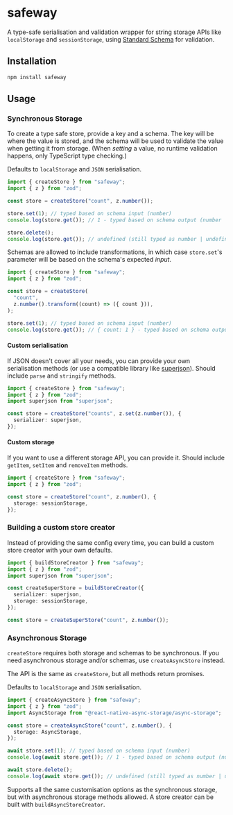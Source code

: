 # safeway

A type-safe serialisation and validation wrapper for string storage APIs like `localStorage` and `sessionStorage`, using [Standard Schema](https://standardschema.dev/#what-schema-libraries-implement-the-spec) for validation.

## Installation

```bash
npm install safeway
```

## Usage

### Synchronous Storage

To create a type safe store, provide a key and a schema. The key will be where the value is stored, and the schema will be used to validate the value when getting it from storage. (When _setting_ a value, no runtime validation happens, only TypeScript type checking.)

Defaults to `localStorage` and `JSON` serialisation.

```ts
import { createStore } from "safeway";
import { z } from "zod";

const store = createStore("count", z.number());

store.set(1); // typed based on schema input (number)
console.log(store.get()); // 1 - typed based on schema output (number | undefined)

store.delete();
console.log(store.get()); // undefined (still typed as number | undefined)
```

Schemas are allowed to include transformations, in which case `store.set`'s parameter will be based on the schema's expected _input_.

```ts
import { createStore } from "safeway";
import { z } from "zod";

const store = createStore(
  "count",
  z.number().transform((count) => ({ count })),
);

store.set(1); // typed based on schema input (number)
console.log(store.get()); // { count: 1 } - typed based on schema output ({ count: number } | undefined)
```

#### Custom serialisation

If JSON doesn't cover all your needs, you can provide your own serialisation methods (or use a compatible library like [superjson](https://github.com/blitz-js/superjson)). Should include `parse` and `stringify` methods.

```ts
import { createStore } from "safeway";
import { z } from "zod";
import superjson from "superjson";

const store = createStore("counts", z.set(z.number()), {
  serializer: superjson,
});
```

#### Custom storage

If you want to use a different storage API, you can provide it. Should include `getItem`, `setItem` and `removeItem` methods.

```ts
import { createStore } from "safeway";
import { z } from "zod";

const store = createStore("count", z.number(), {
  storage: sessionStorage,
});
```

### Building a custom store creator

Instead of providing the same config every time, you can build a custom store creator with your own defaults.

```ts
import { buildStoreCreator } from "safeway";
import { z } from "zod";
import superjson from "superjson";

const createSuperStore = buildStoreCreator({
  serializer: superjson,
  storage: sessionStorage,
});

const store = createSuperStore("count", z.number());
```

### Asynchronous Storage

`createStore` requires both storage and schemas to be synchronous. If you need asynchronous storage and/or schemas, use `createAsyncStore` instead.

The API is the same as `createStore`, but all methods return promises.

Defaults to `localStorage` and `JSON` serialisation.

```ts
import { createAsyncStore } from "safeway";
import { z } from "zod";
import AsyncStorage from "@react-native-async-storage/async-storage";

const store = createAsyncStore("count", z.number(), {
  storage: AsyncStorage,
});

await store.set(1); // typed based on schema input (number)
console.log(await store.get()); // 1 - typed based on schema output (number | undefined)

await store.delete();
console.log(await store.get()); // undefined (still typed as number | undefined)
```

Supports all the same customisation options as the synchronous storage, but with asynchronous storage methods allowed. A store creator can be built with `buildAsyncStoreCreator`.
